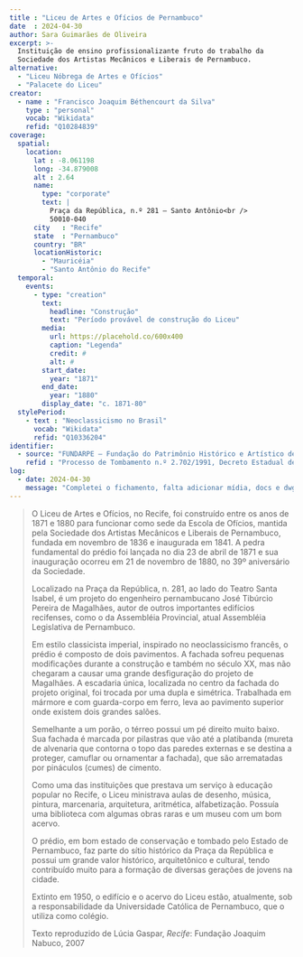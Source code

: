 ```yaml
---
title : "Liceu de Artes e Ofícios de Pernambuco"
date  : 2024-04-30
author: Sara Guimarães de Oliveira
excerpt: >-
  Instituição de ensino profissionalizante fruto do trabalho da
  Sociedade dos Artistas Mecânicos e Liberais de Pernambuco.
alternative:
  - "Liceu Nóbrega de Artes e Ofícios"
  - "Palacete do Liceu"
creator:
  - name : "Francisco Joaquim Béthencourt da Silva"
    type : "personal"
    vocab: "Wikidata"
    refid: "Q10284839"
coverage:
  spatial:
    location:
      lat : -8.061198 
      long: -34.879008
      alt : 2.64
      name:
        type: "corporate"
        text: |
          Praça da República, n.º 281 – Santo Antônio<br />
          50010-040
      city   : "Recife"
      state  : "Pernambuco"
      country: "BR"
      locationHistoric:
        - "Mauricéia"
        - "Santo Antônio do Recife"
  temporal:
    events:
      - type: "creation"
        text:
          headline: "Construção"
          text: "Período provável de construção do Liceu"
        media:
          url: https://placehold.co/600x400
          caption: "Legenda"
          credit: #
          alt: #
        start_date:
          year: "1871"
        end_date:
          year: "1880"
        display_date: "c. 1871-80"
  stylePeriod:
    - text : "Neoclassicismo no Brasil"
      vocab: "Wikidata"
      refid: "Q10336204"
identifier:
  - source: "FUNDARPE – Fundação do Patrimônio Histórico e Artístico de Pernambuco"
    refid : "Processo de Tombamento n.º 2.702/1991, Decreto Estadual de Homologação n.º 17.348, de 28/02/1994."
log:
  - date: 2024-04-30
    message: "Completei o fichamento, falta adicionar mídia, docs e dwg"
---
```


> O Liceu de Artes e Ofícios, no Recife, foi construído entre os anos de 1871 e 1880
> para funcionar como sede da Escola de Ofícios, mantida pela Sociedade dos Artistas
> Mecânicos e Liberais de Pernambuco, fundada em novembro de 1836 e inaugurada em 1841.
> A pedra fundamental do prédio foi lançada no dia 23 de abril de 1871 e sua 
> inauguração ocorreu em 21 de novembro de 1880, no 39º aniversário da Sociedade.
> 
> Localizado na Praça da República, n. 281, ao lado do Teatro Santa Isabel,
> é um projeto do engenheiro pernambucano José Tibúrcio Pereira de Magalhães,
> autor de outros importantes edifícios recifenses, como o da Assembléia Provincial,
> atual Assembléia Legislativa de Pernambuco.
> 
> Em estilo classicista imperial, inspirado no neoclassicismo francês,
> o prédio é composto de dois pavimentos. A fachada sofreu pequenas modificações
> durante a construção e também no século XX, mas não chegaram a causar uma
> grande desfiguração do projeto de Magalhães. A escadaria única, localizada no
> centro da fachada do projeto original, foi trocada por uma dupla e simétrica.
> Trabalhada em mármore e com guarda-corpo em ferro, leva ao pavimento superior
> onde existem dois grandes salões.
> 
> Semelhante a um porão, o térreo possui um pé direito muito baixo. Sua fachada é
> marcada por pilastras que vão até a platibanda (mureta de alvenaria que contorna
> o topo das paredes externas e se destina a proteger, camuflar ou ornamentar a fachada),
> que são arrematadas por pináculos (cumes) de cimento.
> 
> Como uma das instituições que prestava um serviço à educação popular no Recife,
> o Liceu ministrava aulas de desenho, música, pintura, marcenaria, arquitetura, aritmética,
> alfabetização. Possuía uma biblioteca com algumas obras raras e um museu com um bom acervo.
> 
> O prédio, em bom estado de conservação e tombado pelo Estado de Pernambuco,
> faz parte do sítio histórico da Praça da República e possui um grande valor histórico,
> arquitetônico e cultural, tendo contribuído muito para a formação de diversas gerações
> de jovens na cidade.
> 
>  Extinto em 1950, o edifício e o acervo do Liceu estão, atualmente, sob a responsabilidade
>  da Universidade Católica de Pernambuco, que o utiliza como colégio.
> 
> 
> <footer class="figure-caption">Texto reproduzido
> de Lúcia Gaspar, <cite>Recife</cite>: Fundação Joaquim Nabuco, 2007</footer>
